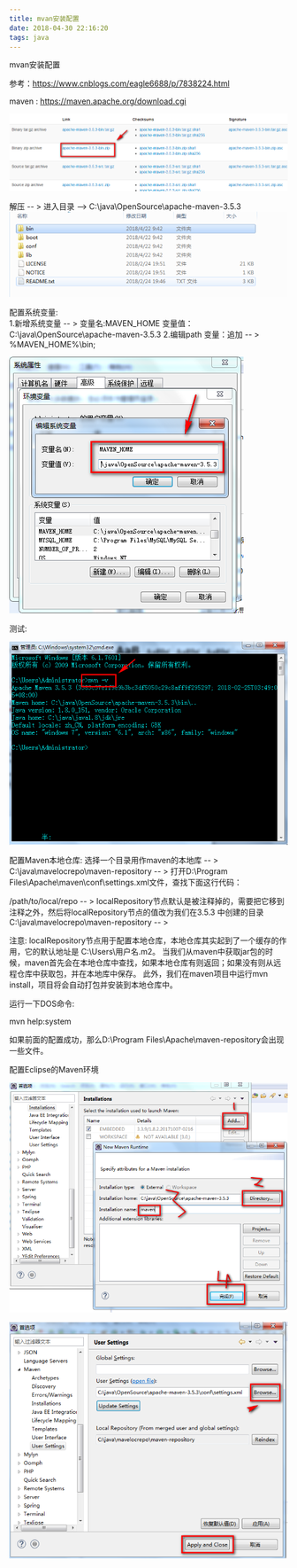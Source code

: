 ```yaml
---
title: mvan安装配置
date: 2018-04-30 22:16:20
tags: java
---
```

mvan安装配置
<!-- more -->

参考：https://www.cnblogs.com/eagle6688/p/7838224.html

maven : https://maven.apache.org/download.cgi

![](https://github.com/aqqje/Personal-repository/raw/master/images/maven1.png "maven1")<br/>

解压  -- >  进入目录  --> C:\java\OpenSource\apache-maven-3.5.3
![](https://github.com/aqqje/Personal-repository/raw/master/images/maven2.png "maven2")<br/>
 

配置系统变量:  
 1.新增系统变量 -- > 变量名:MAVEN_HOME 变量值：C:\java\OpenSource\apache-maven-3.5.3
2.编辑path 变量：追加 -- > %MAVEN_HOME%\bin\; 

![](https://github.com/aqqje/Personal-repository/raw/master/images/maven3.png "maven3")<br/>

 

测试:
 
![](https://github.com/aqqje/Personal-repository/raw/master/images/maven4.png "maven4")<br/>

配置Maven本地仓库:
选择一个目录用作maven的本地库 -- > C:\java\mavelocrepo\maven-repository -- >
打开D:\Program Files\Apache\maven\conf\settings.xml文件，查找下面这行代码：

<localRepository>/path/to/local/repo</localRepository> 
-- > localRepository节点默认是被注释掉的，需要把它移到注释之外，然后将localRepository节点的值改为我们在3.5.3 中创建的目录C:\java\mavelocrepo\maven-repository -- >

注意: localRepository节点用于配置本地仓库，本地仓库其实起到了一个缓存的作用，它的默认地址是 C:\Users\用户名.m2。
当我们从maven中获取jar包的时候，maven首先会在本地仓库中查找，如果本地仓库有则返回；如果没有则从远程仓库中获取包，并在本地库中保存。
此外，我们在maven项目中运行mvn install，项目将会自动打包并安装到本地仓库中。

运行一下DOS命令:

mvn help:system

如果前面的配置成功，那么D:\Program Files\Apache\maven-repository会出现一些文件。

配置Eclipse的Maven环境

![](https://github.com/aqqje/Personal-repository/raw/master/images/maven5.png "maven5")<br/>
 
![](https://github.com/aqqje/Personal-repository/raw/master/images/maven6.png "maven6")<br/>
 


